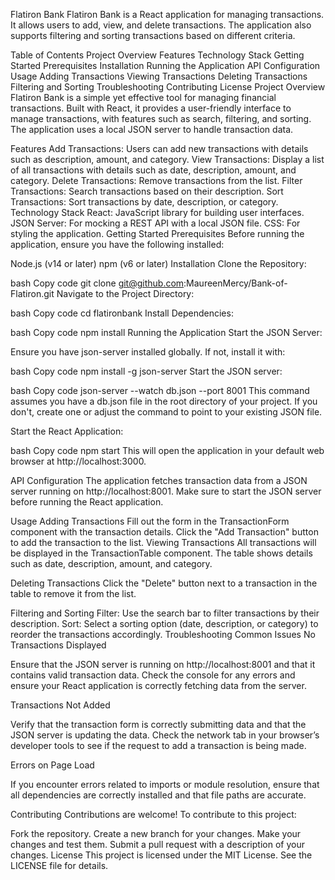 Flatiron Bank
Flatiron Bank is a React application for managing transactions. It allows users to add, view, and delete transactions. The application also supports filtering and sorting transactions based on different criteria.

Table of Contents
Project Overview
Features
Technology Stack
Getting Started
Prerequisites
Installation
Running the Application
API Configuration
Usage
Adding Transactions
Viewing Transactions
Deleting Transactions
Filtering and Sorting
Troubleshooting
Contributing
License
Project Overview
Flatiron Bank is a simple yet effective tool for managing financial transactions. Built with React, it provides a user-friendly interface to manage transactions, with features such as search, filtering, and sorting. The application uses a local JSON server to handle transaction data.

Features
Add Transactions: Users can add new transactions with details such as description, amount, and category.
View Transactions: Display a list of all transactions with details such as date, description, amount, and category.
Delete Transactions: Remove transactions from the list.
Filter Transactions: Search transactions based on their description.
Sort Transactions: Sort transactions by date, description, or category.
Technology Stack
React: JavaScript library for building user interfaces.
JSON Server: For mocking a REST API with a local JSON file.
CSS: For styling the application.
Getting Started
Prerequisites
Before running the application, ensure you have the following installed:

Node.js (v14 or later)
npm (v6 or later)
Installation
Clone the Repository:

bash
Copy code
git clone git@github.com:MaureenMercy/Bank-of-Flatiron.git
Navigate to the Project Directory:

bash
Copy code
cd flatironbank
Install Dependencies:

bash
Copy code
npm install
Running the Application
Start the JSON Server:

Ensure you have json-server installed globally. If not, install it with:

bash
Copy code
npm install -g json-server
Start the JSON server:

bash
Copy code
json-server --watch db.json --port 8001
This command assumes you have a db.json file in the root directory of your project. If you don't, create one or adjust the command to point to your existing JSON file.

Start the React Application:

bash
Copy code
npm start
This will open the application in your default web browser at http://localhost:3000.

API Configuration
The application fetches transaction data from a JSON server running on http://localhost:8001. Make sure to start the JSON server before running the React application.

Usage
Adding Transactions
Fill out the form in the TransactionForm component with the transaction details.
Click the "Add Transaction" button to add the transaction to the list.
Viewing Transactions
All transactions will be displayed in the TransactionTable component. The table shows details such as date, description, amount, and category.

Deleting Transactions
Click the "Delete" button next to a transaction in the table to remove it from the list.

Filtering and Sorting
Filter: Use the search bar to filter transactions by their description.
Sort: Select a sorting option (date, description, or category) to reorder the transactions accordingly.
Troubleshooting
Common Issues
No Transactions Displayed

Ensure that the JSON server is running on http://localhost:8001 and that it contains valid transaction data. Check the console for any errors and ensure your React application is correctly fetching data from the server.

Transactions Not Added

Verify that the transaction form is correctly submitting data and that the JSON server is updating the data. Check the network tab in your browser’s developer tools to see if the request to add a transaction is being made.

Errors on Page Load

If you encounter errors related to imports or module resolution, ensure that all dependencies are correctly installed and that file paths are accurate.

Contributing
Contributions are welcome! To contribute to this project:

Fork the repository.
Create a new branch for your changes.
Make your changes and test them.
Submit a pull request with a description of your changes.
License
This project is licensed under the MIT License. See the LICENSE file for details.